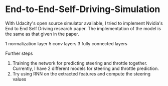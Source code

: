 # End-to-End-Self-Driving-Simulation
With Udacity's open source simulator available, I tried to implement Nvidia's End to End Self Driving research paper. The implementation of the model is the same as that given in the paper. 

1 normalization layer
5 conv layers
3 fully connected layers 

Further steps
1) Training the network for predicting steering and throttle together. Currently, I have 2 different models for steering and throttle prediction.
2) Try using RNN on the extracted features and compute the steering values
